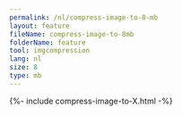 ```yaml
---
permalink: /nl/compress-image-to-8-mb
layout: feature
fileName: compress-image-to-8mb
folderName: feature
tool: imgcompression
lang: nl
size: 8
type: mb
---
```


{%- include compress-image-to-X.html -%}
